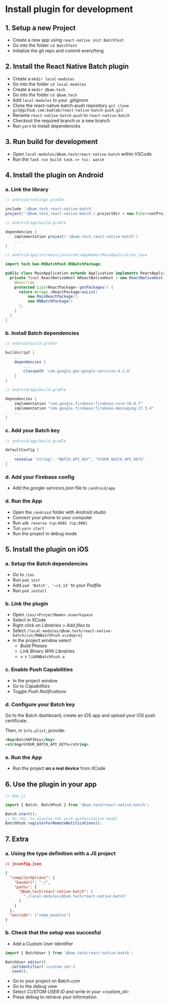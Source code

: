 # Install plugin for development

## 1. Setup a new Project

- Create a new app using `react-native init BatchTest`
- Go into the folder `cd BatchTest`
- Initialize the git repo and commit everything

## 2. Install the React Native Batch plugin

- Create a `mkdir local-modules`
- Go into the folder `cd local-modules`
- Create a `mkdir @bam.tech`
- Go into the folder `cd @bam.tech`
- Add `local-modules` to your _.gitignore_
- Clone the react-native-batch-push repository `git clone git@github.com:bamlab/react-native-batch-push.git`
- Rename `react-native-batch-push` to `react-native-batch`
- Checkout the required branch or a new branch
- Run `yarn` to install dependencies

## 3. Run build for development

- Open `local-modules/@bam.tech/react-native-batch` within VSCode
- Run the `Task run build task >> tsc: watch`

## 4. Install the plugin on Android

### a. Link the library

```groovy
// android/settings.gradle

include ':@bam.tech_react-native-batch'
project(':@bam.tech_react-native-batch').projectDir = new File(rootProject.projectDir, '../local-modules/@bam.tech/react-native-batch/android')
```

```groovy
// android/app/build.gradle

dependencies {
    implementation project(':@bam.tech_react-native-batch')
    ...
}
```

```java
// android/app/src/main/java/com/<AppName>/MainApplication.java

import tech.bam.RNBatchPush.RNBatchPackage;

public class MainApplication extends Application implements ReactApplication {
  private final ReactNativeHost mReactNativeHost = new ReactNativeHost(this) {
    @Override
    protected List<ReactPackage> getPackages() {
      return Arrays.<ReactPackage>asList(
          new MainReactPackage(),
          new RNBatchPackage()
      );
    }
  }
}
```

### b. Install Batch dependencies

```groovy
// android/build.gradle

buildscript {
    ...
    dependencies {
        ...
        classpath 'com.google.gms:google-services:4.2.0'
    }
}
```

```groovy
// android/app/build.gradle

dependencies {
    implementation "com.google.firebase:firebase-core:16.0.7"
    implementation "com.google.firebase:firebase-messaging:17.3.4"
    ...
}
```

### c. Add your Batch key

```groovy
// android/app/build.gradle

defaultConfig {
    ...
    resValue "string", "BATCH_API_KEY", "%YOUR_BATCH_API_KEY%"
}
```

### d. Add your Firebase config

- Add the _google-services.json_ file to `/android/app`

### d. Run the App

- Open the `/android` folder with _Android studio_
- Connect your phone to your computer
- Run `adb reverse tcp:8081 tcp:8081`
- Tun `yarn start`
- Run the project in debug mode

## 5. Install the plugin on iOS

### a. Setup the Batch dependencies

- Go to `/ios`
- Run `pod init`
- Add `pod 'Batch', '~>1.13'` to your _Podfile_
- Run `pod install`

### b. Link the plugin

- Open `/ios/<ProjectName>.xcworkspace`
- Select _<ProjectName>_ in XCode
- Right click on _Librairies_ > _Add files to <Project Name>_
- Select `/local-modules/@bam.tech/react-native-batch/ios/RNBatchPush.xcodeproj`
- In the project window select
  - _Build Phases_
  - _Link Binary With Librairies_
  - _+_ > `libRNBatchPush.a`

### c. Enable Push Capabilities

- In the project window
- Go to _Capabilities_
- Toggle _Push Notifications_

### d. Configure your Batch key

Go to the Batch dashboard, create an iOS app and upload your iOS push certificate.

Then, in `Info.plist`, provide:

```xml
<key>BatchAPIKey</key>
<string>%YOUR_BATCH_API_KEY%</string>
```

### e. Run the App

- Run the project **on a real device** from XCode

## 6. Use the plugin in your app

```typescript
// App.js

import { Batch, BatchPush } from '@bam.tech/react-native-batch';

Batch.start();
// On iOS, to display the push authorization modal
BatchPush.registerForRemoteNotifications();
```

## 7. Extra

### a. Using the type definition with a JS project

```json
// jsconfig.json

{
  "compilerOptions": {
    "baseUrl": "./",
    "paths": {
      "@bam.tech/react-native-batch": [
        "./local-modules/@bam.tech/react-native-batch"
      ]
    }
  },
  "exclude": ["node_modules"]
}
```

### b. Check that the setup was succesful

- Add a Custom User Identifier

```typescript
import { BatchUser } from '@bam.tech/react-native-batch';

BatchUser.editor()
  .setIdentifier('<custom-id>')
  .save();
```

- Go to your project on Batch.com
- Go to the debug view
- Select _CUSTOM USER ID_ and write in your _<custom_id>_
- Press debug to retrieve your information
